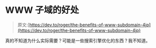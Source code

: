 # WWW 子域的好处

> 原文:[https://dev.to/roger/the-benefits-of-www-subdomain-4jp](https://dev.to/roger/the-benefits-of-www-subdomain-4jp)

真的不知道为什么实际需要？可能是一些搜索引擎优化的东西？我不知道。